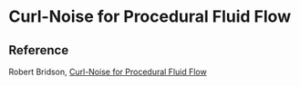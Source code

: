 # Curl-Noise for Procedural Fluid Flow

## Reference
Robert Bridson, [Curl-Noise for Procedural Fluid Flow](http://www.cs.ubc.ca/~rbridson/docs/bridson-siggraph2007-curlnoise.pdf)
